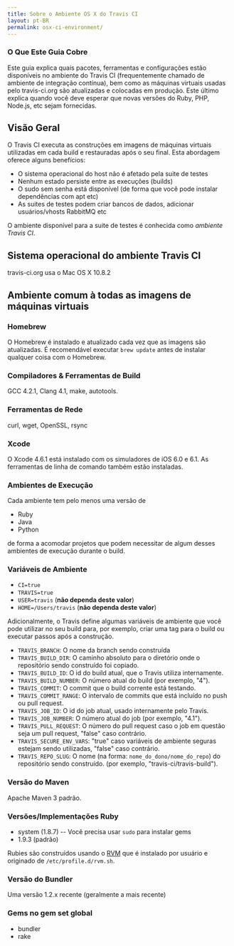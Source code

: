```yaml
---
title: Sobre o Ambiente OS X do Travis CI
layout: pt-BR
permalink: osx-ci-environment/
---
```


### O Que Este Guia Cobre

Este guia explica quais pacotes, ferramentas e configurações estão disponíveis no ambiente do Travis CI (frequentemente chamado de ambiente de integração contínua), bem como as máquinas virtuais usadas pelo travis-ci.org são atualizadas e colocadas em produção. Este último explica quando você deve esperar que novas versões do Ruby, PHP, Node.js, etc sejam fornecidas.


## Visão Geral

O Travis CI executa as construções em imagens de máquinas virtuais utilizadas em cada build e restauradas após o seu final. Esta abordagem oferece alguns benefícios:

* O sistema operacional do host não é afetado pela suite de testes
* Nenhum estado persiste entre as execuções (builds)
* O sudo sem senha está disponível (de forma que você pode instalar dependências com apt etc)
* As suites de testes podem criar bancos de dados, adicionar usuários/vhosts RabbitMQ etc

O ambiente disponível para a suite de testes é conhecida como *ambiente Travis CI*.

## Sistema operacional do ambiente Travis CI

travis-ci.org usa o Mac OS X 10.8.2

## Ambiente comum à todas as imagens de máquinas virtuais

### Homebrew

O Homebrew é instalado e atualizado cada vez que as imagens são atualizadas. É recomendável executar `brew update` antes de instalar qualquer coisa com o Homebrew.


### Compiladores & Ferramentas de Build

GCC 4.2.1, Clang 4.1, make, autotools.


### Ferramentas de Rede

curl, wget, OpenSSL, rsync

### Xcode

O Xcode 4.6.1 está instalado com os simuladores de iOS 6.0 e 6.1. As ferramentas de linha de comando também estão instaladas.


### Ambientes de Execução

Cada ambiente tem pelo menos uma versão de

* Ruby
* Java
* Python

de forma a acomodar projetos que podem necessitar de algum desses ambientes de execução durante o build.

### Variáveis de Ambiente

* `CI=true`
* `TRAVIS=true`
* `USER=travis` (**não dependa deste valor**)
* `HOME=/Users/travis` (**não dependa deste valor**)

Adicionalmente, o Travis define algumas variáveis de ambiente que você pode utilizar no seu build para, por exemplo, criar uma tag para o build ou executar passos após a construção.

* `TRAVIS_BRANCH`: O nome da branch sendo construída
* `TRAVIS_BUILD_DIR`: O caminho absoluto para o diretório onde o repositório sendo construído foi copiado.
* `TRAVIS_BUILD_ID`: O id do build atual, que o Travis utiliza internamente.
* `TRAVIS_BUILD_NUMBER`: O número atual do build (por exemplo, "4").
* `TRAVIS_COMMIT`: O commit que o build corrente está testando.
* `TRAVIS_COMMIT_RANGE`: O intervalo de commits que está incluído no push ou pull request.
* `TRAVIS_JOB_ID`: O id do job atual, usado internamente pelo Travis.
* `TRAVIS_JOB_NUMBER`: O número atual do job (por exemplo, "4.1").
* `TRAVIS_PULL_REQUEST`: O número do pull request caso o job em questão seja um pull request, "false" caso contrário.
* `TRAVIS_SECURE_ENV_VARS`: "true" caso variáveis de ambiente seguras estejam sendo utilizadas, "false" caso contrário.
* `TRAVIS_REPO_SLUG`: O nome (na forma: `nome_do_dono/nome_do_repo`) do repositório sendo construído. (por exemplo, "travis-ci/travis-build").


### Versão do Maven

Apache Maven 3 padrão.

### Versões/Implementações Ruby

* system (1.8.7) -- Você precisa usar `sudo` para instalar gems
* 1.9.3 (padrão)

Rubies são construídos usando o [RVM](http://rvm.io/) que é instalado por usuário e originado de `/etc/profile.d/rvm.sh`.

### Versão do Bundler

Uma versão 1.2.x recente (geralmente a mais recente)

### Gems no gem set global

* bundler
* rake

